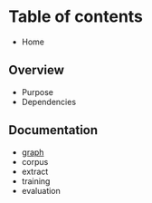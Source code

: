 # Table of contents

* Home

## Overview

* Purpose
* Dependencies

## Documentation

* [graph](documentation/graph.md)
* corpus
* extract
* training
* evaluation

